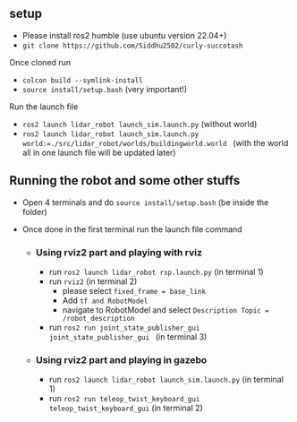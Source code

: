 ## setup 
- Please install ros2 humble (use ubuntu version 22.04+)
- ```git clone https://github.com/Siddhu2502/curly-succotash```


Once cloned run 
- ```colcon build --symlink-install```
- ```source install/setup.bash``` (very important!)

Run the launch file
- ```ros2 launch lidar_robot launch_sim.launch.py``` (without world)
- ```ros2 launch lidar_robot launch_sim.launch.py world:=./src/lidar_robot/worlds/buildingworld.world ``` (with the world all in one launch file will be updated later)


## Running the robot and some other stuffs  
- Open 4 terminals and do ```source install/setup.bash``` (be inside the folder)
- Once done in the first terminal run the launch file command 

    - ### Using rviz2 part and playing with rviz 
        - run ```ros2 launch lidar_robot rsp.launch.py``` (in terminal 1)
        - run ```rviz2``` (in terminal 2)
            - please select ```fixed_frame = base_link```
            - Add ```tf and RobotModel```
            - navigate to RobotModel and select ```Description Topic = /robot_description```
        - run ```ros2 run joint_state_publisher_gui joint_state_publisher_gui ``` (in terminal 3)
    
    - ### Using rviz2 part and playing in gazebo
        - run ```ros2 launch lidar_robot launch_sim.launch.py``` (in terminal 1)
        - run ```ros2 run teleop_twist_keyboard_gui teleop_twist_keyboard_gui``` (in terminal 2)

